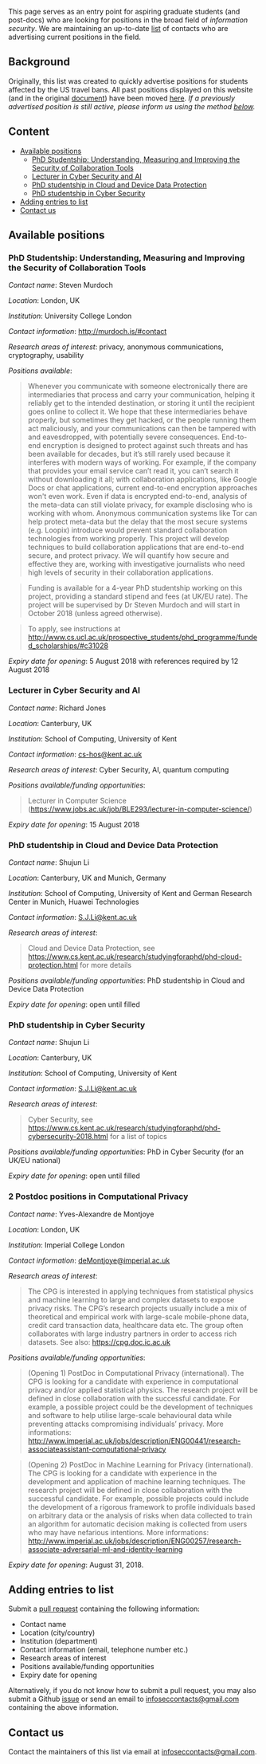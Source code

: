 This page serves as an entry point for aspiring graduate students (and post-docs) who are looking for positions in the broad field of *information security*. We are maintaining an up-to-date [list](#current-positions) of contacts who are advertising current positions in the field.

## Background
Originally, this list was created to quickly advertise positions for students affected by the US travel bans.
All past positions displayed on this website (and in the original [document](https://docs.google.com/document/d/17r18cKaMSeZF4fI7UZYV0QwCvdbEb3vy3BMNZfgbgzI/edit)) have been moved [here](https://github.com/alxdavids/info-sec-contacts/blob/master/PAST-POSITIONS.md). *If a previously advertised position is still active, please inform us using the method [below](#adding-entries-to-list).*

## Content

* [Available positions](#available-positions)
	* [PhD Studentship: Understanding, Measuring and Improving the Security of Collaboration Tools](#phd-studentship-understanding-measuring-and-improving-the-security-of-collaboration-tools)
	* [Lecturer in Cyber Security and AI](#lecturer-in-cyber-security-and-ai)
	* [PhD studentship in Cloud and Device Data Protection](#phd-studentship-in-cloud-and-device-data-protection)
	* [PhD studentship in Cyber Security](#phd-studentship-in-cyber-security)
* [Adding entries to list](#adding-entries-to-list)
* [Contact us](#contact-us)

## Available positions

### PhD Studentship: Understanding, Measuring and Improving the Security of Collaboration Tools

*Contact name*: Steven Murdoch

*Location*: London, UK

*Institution*: University College London

*Contact information*: <http://murdoch.is/#contact>

*Research areas of interest*: privacy, anonymous communications, cryptography, usability

*Positions available*:

>Whenever you communicate with someone electronically there are intermediaries that process and carry your communication, helping it reliably get to the intended destination, or storing it until the recipient goes online to collect it. We hope that these intermediaries behave properly, but sometimes they get hacked, or the people running them act maliciously, and your communications can then be tampered with and eavesdropped, with potentially severe consequences. End-to-end encryption is designed to protect against such threats and has been available for decades, but it’s still rarely used because it interferes with modern ways of working. For example, if the company that provides your email service can’t read it, you can’t search it without downloading it all; with collaboration applications, like Google Docs or chat applications, current end-to-end encryption approaches won't even work. Even if data is encrypted end-to-end, analysis of the meta-data can still violate privacy, for example disclosing who is working with whom. Anonymous communication systems like Tor can help protect meta-data but the delay that the most secure systems (e.g. Loopix) introduce would prevent standard collaboration technologies from working properly. This project will develop techniques to build collaboration applications that are end-to-end secure, and protect privacy. We will quantify how secure and effective they are, working with investigative journalists who need high levels of security in their collaboration applications.

>Funding is available for a 4-year PhD studentship working on this project, providing a standard stipend and fees (at UK/EU rate). The project will be supervised by Dr Steven Murdoch and will start in October 2018 (unless agreed otherwise).

>To apply, see instructions at <http://www.cs.ucl.ac.uk/prospective_students/phd_programme/funded_scholarships/#c31028>

*Expiry date for opening*: 5 August 2018 with references required by 12 August 2018


### Lecturer in Cyber Security and AI

*Contact name*: Richard Jones

*Location*: Canterbury, UK

*Institution*: School of Computing, University of Kent

*Contact information*: [cs-hos@kent.ac.uk](mailto:cs-hos@kent.ac.uk)

*Research areas of interest*: Cyber Security, AI, quantum computing

*Positions available/funding opportunities*:
>Lecturer in Computer Science (<https://www.jobs.ac.uk/job/BLE293/lecturer-in-computer-science/>)

*Expiry date for opening*: 15 August 2018


### PhD studentship in Cloud and Device Data Protection

*Contact name*: Shujun Li

*Location*: Canterbury, UK and Munich, Germany

*Institution*: School of Computing, University of Kent and German Research Center in Munich, Huawei Technologies

*Contact information*: [S.J.Li@kent.ac.uk](mailto:S.J.Li@kent.ac.uk)

*Research areas of interest*:
>Cloud and Device Data Protection, see <https://www.cs.kent.ac.uk/research/studyingforaphd/phd-cloud-protection.html> for more details

*Positions available/funding opportunities*: PhD studentship in Cloud and Device Data Protection

*Expiry date for opening*: open until filled


### PhD studentship in Cyber Security

*Contact name*: Shujun Li

*Location*: Canterbury, UK

*Institution*: School of Computing, University of Kent

*Contact information*: [S.J.Li@kent.ac.uk](mailto:S.J.Li@kent.ac.uk)

*Research areas of interest*:
>Cyber Security, see <https://www.cs.kent.ac.uk/research/studyingforaphd/phd-cybersecurity-2018.html> for a list of topics

*Positions available/funding opportunities*: PhD in Cyber Security (for an UK/EU national)

*Expiry date for opening*: open until filled

### 2 Postdoc positions in Computational Privacy

*Contact name*: Yves-Alexandre de Montjoye

*Location*: London, UK

*Institution*: Imperial College London

*Contact information*: [deMontjoye@imperial.ac.uk](mailto:deMontjoye@imperial.ac.uk)

*Research areas of interest*:
> The CPG is interested in applying techniques from statistical physics and machine learning to large and complex datasets to expose privacy risks. The CPG’s research projects usually include a mix of theoretical and empirical work with large-scale mobile-phone data, credit card transaction data, healthcare data etc. The group often collaborates with large industry partners in order to access rich datasets. See also: https://cpg.doc.ic.ac.uk


*Positions available/funding opportunities*:
> (Opening 1) PostDoc in Computational Privacy (international).
> The CPG is looking for a candidate with experience in computational privacy and/or applied statistical physics. The research project will be defined in close collaboration with the successful candidate. For example, a possible project could be the development of techniques and software to help utilise large-scale behavioural data while preventing attacks compromising individuals’ privacy.
More informations: http://www.imperial.ac.uk/jobs/description/ENG00441/research-associateassistant-computational-privacy

> (Opening 2) PostDoc in Machine Learning for Privacy (international).
> The CPG is looking for a candidate with experience in the development and application of machine learning techniques. The research project will be defined in close collaboration with the successful candidate. For example, possible projects could include the development of a rigorous framework to profile individuals based on arbitrary data or the analysis of risks when data collected to train an algorithm for automatic decision making is collected from users who may have nefarious intentions.
More informations: http://www.imperial.ac.uk/jobs/description/ENG00257/research-associate-adversarial-ml-and-identity-learning

*Expiry date for opening*: August 31, 2018.

## Adding entries to list

Submit a [pull request](https://github.com/alxdavids/info-sec-contacts/pulls) containing the following information:

- Contact name
- Location (city/country)
- Institution (department)
- Contact information (email, telephone number etc.)
- Research areas of interest
- Positions available/funding opportunities
- Expiry date for opening

Alternatively, if you do not know how to submit a pull request, you may also submit a Github [issue](https://github.com/alxdavids/info-sec-contacts/issues) or send an email to [infoseccontacts@gmail.com](mailto:infoseccontacts@gmail.com) containing the above information.

## Contact us

Contact the maintainers of this list via email at [infoseccontacts@gmail.com](mailto:infoseccontacts@gmail.com).
